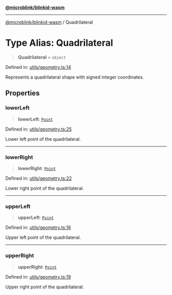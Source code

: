 [**@microblink/blinkid-wasm**](../README.md)

***

[@microblink/blinkid-wasm](../README.md) / Quadrilateral

# Type Alias: Quadrilateral

> **Quadrilateral** = `object`

Defined in: [utils/geometry.ts:14](https://github.com/BlinkID/blinkid-web/blob/main/packages/blinkid-wasm/src/utils/geometry.ts)

Represents a quadrilateral shape with signed integer coordinates.

## Properties

### lowerLeft

> **lowerLeft**: [`Point`](Point.md)

Defined in: [utils/geometry.ts:25](https://github.com/BlinkID/blinkid-web/blob/main/packages/blinkid-wasm/src/utils/geometry.ts)

Lower left point of the quadrilateral.

***

### lowerRight

> **lowerRight**: [`Point`](Point.md)

Defined in: [utils/geometry.ts:22](https://github.com/BlinkID/blinkid-web/blob/main/packages/blinkid-wasm/src/utils/geometry.ts)

Lower right point of the quadrilateral.

***

### upperLeft

> **upperLeft**: [`Point`](Point.md)

Defined in: [utils/geometry.ts:16](https://github.com/BlinkID/blinkid-web/blob/main/packages/blinkid-wasm/src/utils/geometry.ts)

Upper left point of the quadrilateral.

***

### upperRight

> **upperRight**: [`Point`](Point.md)

Defined in: [utils/geometry.ts:19](https://github.com/BlinkID/blinkid-web/blob/main/packages/blinkid-wasm/src/utils/geometry.ts)

Upper right point of the quadrilateral.
